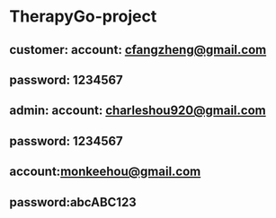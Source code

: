 # TherapyGo-project
## customer: account: cfangzheng@gmail.com 
##          password: 1234567
## admin: account: charleshou920@gmail.com
##       password: 1234567
##       account:monkeehou@gmail.com 
##       password:abcABC123
